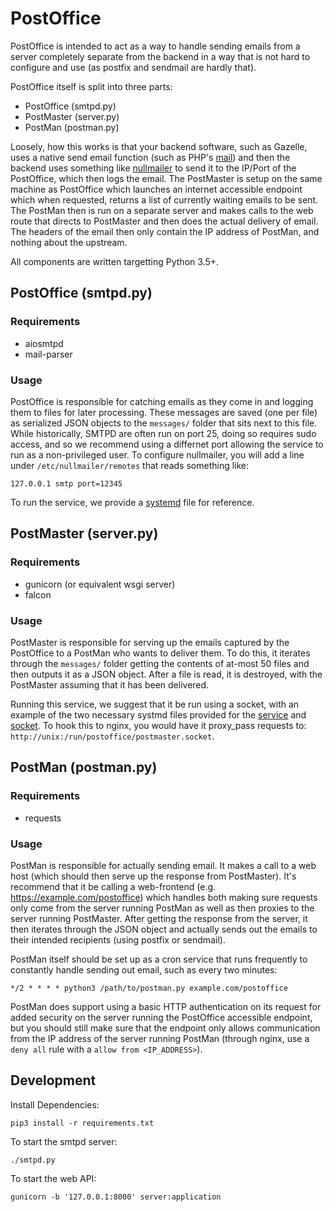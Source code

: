 PostOffice
=======

PostOffice is intended to act as a way to handle sending emails from a server
completely separate from the backend in a way that is not hard to configure and
use (as postfix and sendmail are hardly that).

PostOffice itself is split into three parts:
* PostOffice (smtpd.py)
* PostMaster (server.py)
* PostMan (postman.py)

Loosely, how this works is that your backend software, such as Gazelle, uses
a native send email function (such as PHP's [mail](https://www.php.net/manual/en/function.mail.php))
and then the backend uses something like [nullmailer](https://untroubled.org/nullmailer/)
to send it to the IP/Port of the PostOffice, which then logs the email. The
PostMaster is setup on the same machine as PostOffice which launches an
internet accessible endpoint which when requested, returns a list of currently
waiting emails to be sent. The PostMan then is run on a separate server and
makes calls to the web route that directs to PostMaster and then does
the actual delivery of email. The headers of the email then only contain
the IP address of PostMan, and nothing about the upstream.

All components are written targetting Python 3.5+.

## PostOffice (smtpd.py)

### Requirements
* aiosmtpd
* mail-parser

### Usage
PostOffice is responsible for catching emails as they come in and logging them
to files for later processing. These messages are saved (one per file) as
serialized JSON objects to the `messages/` folder that sits next to this
file. While historically, SMTPD are often run on port 25, doing so requires
sudo access, and so we recommend using a differnet port allowing the service
to run as a non-privileged user. To configure nullmailer, you will add a line
under `/etc/nullmailer/remotes` that reads something like:
```
127.0.0.1 smtp port=12345
```

To run the service, we provide a [systemd](systemd/postoffice.service) file for
reference.

## PostMaster (server.py)

### Requirements
* gunicorn (or equivalent wsgi server)
* falcon

### Usage
PostMaster is responsible for serving up the emails captured by the PostOffice
to a PostMan who wants to deliver them. To do this, it iterates through
the `messages/` folder getting the contents of at-most 50 files and then
outputs it as a JSON object. After a file is read, it is destroyed, with the
PostMaster assuming that it has been delivered.

Running this service, we suggest that it be run using a socket, with an example
of the two necessary systmd files provided for the [service](systemd/postmaster.service)
and [socket](systemd/postmaster.socket). To hook this to nginx, you would
have it proxy_pass requests to: `http://unix:/run/postoffice/postmaster.socket`.

## PostMan (postman.py)

### Requirements
* requests

### Usage
PostMan is responsible for actually sending email. It makes a call to a web
host (which should then serve up the response from PostMaster). It's recommend
that it be calling a web-frontend (e.g. https://example.com/postoffice) which
handles both making sure requests only come from the server running PostMan
as well as then proxies to the server running PostMaster. After getting
the response from the server, it then iterates through the JSON object
and actually sends out the emails to their intended recipients (using postfix
or sendmail).

PostMan itself should be set up as a cron service that runs frequently
to constantly handle sending out email, such as every two minutes:
```
*/2 * * * * python3 /path/to/postman.py example.com/postoffice
```

PostMan does support using a basic HTTP authentication on its request for added
security on the server running the PostOffice accessible endpoint, but you
should still make sure that the endpoint only allows communication
from the IP address of the server running PostMan (through nginx, use a 
`deny all` rule with a `allow from <IP_ADDRESS>`).

## Development

Install Dependencies:
```
pip3 install -r requirements.txt
```

To start the smtpd server:
```
./smtpd.py
```

To start the web API:
```
gunicorn -b '127.0.0.1:8000' server:application
```